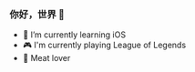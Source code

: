 ### 你好，世界 👋

- 🌱 I’m currently learning iOS
- 🎮 I'm currently playing League of Legends
- 🍖 Meat lover
